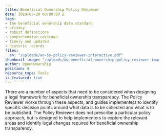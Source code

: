 ```yaml
---
title: Beneficial Ownership Policy Reviewer
date: 2019-05-20 00:00:00 Z
tags:
- the beneficial ownership data standard
- privacy
- robust definitions
- comprehensive coverage
- timely and updated
- historic records
files:
  en: "/uploads/oo-bo-policy-reviewer-interactive.pdf"
thumbnail-image: "/uploads/oo-beneficial-ownership-policy-reviewer-image.JPG"
author: OpenOwnership
position: 9
resource_type: Tools
is_featured: true
---
```


There are a number of aspects that need to be considered when designing a legal framework for beneficial ownership transparency. The Policy Reviewer works through these aspects, and guides implementers to identify specific decision points around what data is to be collected and what is to be published. The Policy Reviewer does not prescribe a particular policy approach, but is designed to help implementers to explore the relevant areas and identify legal changes required for beneficial ownership transparency.
